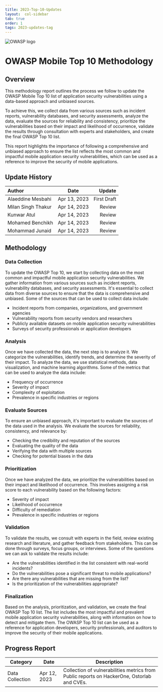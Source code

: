 ```yaml
---
title: 2023-Top-10-Updates
layout:  col-sidebar
tab: true
order: 1
tags: 2023-updates-tag
---
```


![OWASP logo](https://owasp.org/assets/images/logo.png)

# OWASP Mobile Top 10 Methodology

## Overview
This methodology report outlines the process we follow to update the OWASP Mobile Top 10 list of application security vulnerabilities using a data-based approach and unbiased sources. 

To achieve this, we collect data from various sources such as incident reports, vulnerability databases, and security assessments, analyze the data, evaluate the sources for reliability and consistency, prioritize the vulnerabilities based on their impact and likelihood of occurrence, validate the results through consultation with experts and stakeholders, and create the final OWASP Top 10 list. 

This report highlights the importance of following a comprehensive and unbiased approach to ensure the list reflects the most common and impactful mobile application security vulnerabilities, which can be used as a reference to improve the security of mobile applications.

## Update History
| Author             |      Date      |     Update    |
| :----------------  |    :------:    |     -----:    |
| Alaeddine Mesbahi  |  Apr 13, 2023  |  First Draft  |
| Milan Singh Thakur |  Apr 14, 2023  |    Review     |
| Kunwar Atul        |  Apr 14, 2023  |    Review     |
| Mohamed Benchikh   |  Apr 14, 2023  |    Review     |
| Mohammad Junaid    |  Apr 14, 2023  |    Review     | 

## Methodology
### Data Collection
To update the OWASP Top 10, we start by collecting data on the most common and impactful mobile application security vulnerabilities. We gather information from various sources such as incident reports, vulnerability databases, and security assessments. It's essential to collect data from diverse sources to ensure that the data is comprehensive and unbiased. Some of the sources that can be used to collect data include:

* Incident reports from companies, organizations, and government agencies
* Vulnerability reports from security vendors and researchers
* Publicly available datasets on mobile application security vulnerabilities
* Surveys of security professionals or application developers

### Analysis
Once we have collected the data, the next step is to analyze it. We categorize the vulnerabilities, identify trends, and determine the severity of their impact. To analyze the data, we use statistical methods, data visualization, and machine learning algorithms. Some of the metrics that can be used to analyze the data include:

* Frequency of occurrence
* Severity of impact
* Complexity of exploitation
* Prevalence in specific industries or regions

### Evaluate Sources
To ensure an unbiased approach, it's important to evaluate the sources of the data used in the analysis. We evaluate the sources for reliability, consistency, and relevance by:

* Checking the credibility and reputation of the sources
* Evaluating the quality of the data
* Verifying the data with multiple sources
* Checking for potential biases in the data

### Prioritization
Once we have analyzed the data, we prioritize the vulnerabilities based on their impact and likelihood of occurrence. This involves assigning a risk score to each vulnerability based on the following factors:

* Severity of impact
* Likelihood of occurrence
* Difficulty of remediation
* Prevalence in specific industries or regions

### Validation
To validate the results, we consult with experts in the field, review existing research and literature, and gather feedback from stakeholders. This can be done through surveys, focus groups, or interviews. Some of the questions we can ask to validate the results include:

* Are the vulnerabilities identified in the list consistent with real-world incidents?
* Do the vulnerabilities pose a significant threat to mobile applications?
* Are there any vulnerabilities that are missing from the list?
* Is the prioritization of the vulnerabilities appropriate?

### Finalization
Based on the analysis, prioritization, and validation, we create the final OWASP Top 10 list. The list includes the most impactful and prevalent mobile application security vulnerabilities, along with information on how to detect and mitigate them. The OWASP Top 10 list can be used as a reference for application developers, security professionals, and auditors to improve the security of their mobile applications.

## Progress Report
| Category          | Date          | Description                                                                                   |
|-------------------|---------------|-----------------------------------------------------------------------------------------------|
| Data Collection   | Apr 12, 2023  | Collection of vulnerabilities metrics from Public reports on HackerOne, Ostorlab and CVEs.    |
